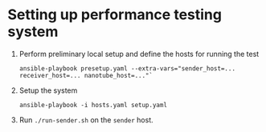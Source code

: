# Setting up performance testing system

1. Perform preliminary local setup and define the hosts for running the test
    ```
    ansible-playbook presetup.yaml --extra-vars="sender_host=... receiver_host=... nanotube_host=..."`
    ```
2. Setup the system
    ```
    ansible-playbook -i hosts.yaml setup.yaml
    ```
3. Run `./run-sender.sh` on the `sender` host.
